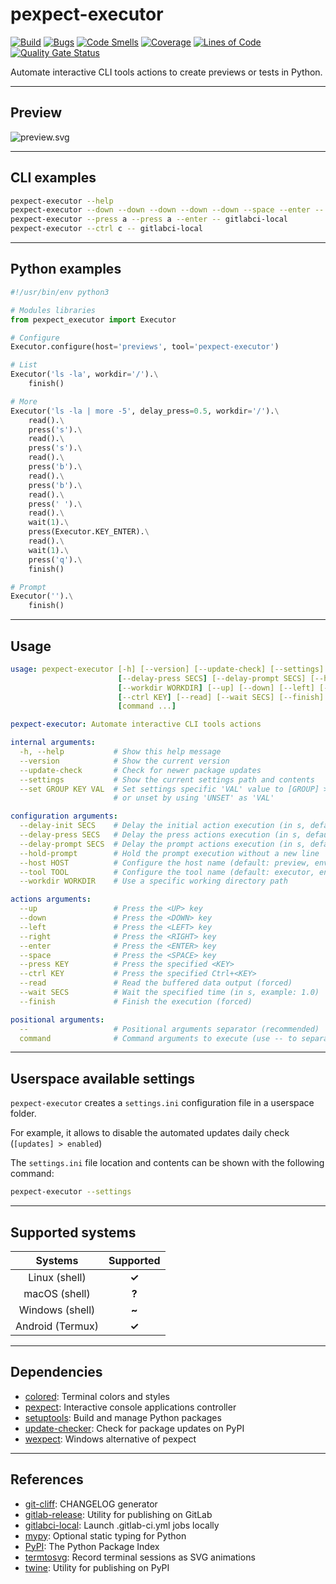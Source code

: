 # pexpect-executor

[![Build](https://gitlab.com/RadianDevCore/tools/pexpect-executor/badges/main/pipeline.svg)](https://gitlab.com/RadianDevCore/tools/pexpect-executor/-/commits/main/)
[![Bugs](https://sonarcloud.io/api/project_badges/measure?project=AdrianDC_pexpect-executor&metric=bugs)](https://sonarcloud.io/dashboard?id=AdrianDC_pexpect-executor)
[![Code Smells](https://sonarcloud.io/api/project_badges/measure?project=AdrianDC_pexpect-executor&metric=code_smells)](https://sonarcloud.io/dashboard?id=AdrianDC_pexpect-executor)
[![Coverage](https://sonarcloud.io/api/project_badges/measure?project=AdrianDC_pexpect-executor&metric=coverage)](https://sonarcloud.io/dashboard?id=AdrianDC_pexpect-executor)
[![Lines of Code](https://sonarcloud.io/api/project_badges/measure?project=AdrianDC_pexpect-executor&metric=ncloc)](https://sonarcloud.io/dashboard?id=AdrianDC_pexpect-executor)
[![Quality Gate Status](https://sonarcloud.io/api/project_badges/measure?project=AdrianDC_pexpect-executor&metric=alert_status)](https://sonarcloud.io/dashboard?id=AdrianDC_pexpect-executor)

Automate interactive CLI tools actions to create previews or tests in Python.

---

## Preview

![preview.svg](https://gitlab.com/RadianDevCore/tools/pexpect-executor/raw/3.0.2/docs/preview.svg)

---

## CLI examples

```bash
pexpect-executor --help
pexpect-executor --down --down --down --down --down --space --enter -- gitlabci-local -H -B
pexpect-executor --press a --press a --enter -- gitlabci-local
pexpect-executor --ctrl c -- gitlabci-local
```

---

## Python examples

```python
#!/usr/bin/env python3

# Modules libraries
from pexpect_executor import Executor

# Configure
Executor.configure(host='previews', tool='pexpect-executor')

# List
Executor('ls -la', workdir='/').\
    finish()

# More
Executor('ls -la | more -5', delay_press=0.5, workdir='/').\
    read().\
    press('s').\
    read().\
    press('s').\
    read().\
    press('b').\
    read().\
    press('b').\
    read().\
    press(' ').\
    read().\
    wait(1).\
    press(Executor.KEY_ENTER).\
    read().\
    wait(1).\
    press('q').\
    finish()

# Prompt
Executor('').\
    finish()
```

---

## Usage

<!-- prettier-ignore-start -->
<!-- readme-help-start -->

```yaml
usage: pexpect-executor [-h] [--version] [--update-check] [--settings] [--set GROUP KEY VAL] [--delay-init SECS]
                        [--delay-press SECS] [--delay-prompt SECS] [--hold-prompt] [--host HOST] [--tool TOOL]
                        [--workdir WORKDIR] [--up] [--down] [--left] [--right] [--enter] [--space] [--press KEY]
                        [--ctrl KEY] [--read] [--wait SECS] [--finish] [--]
                        [command ...]

pexpect-executor: Automate interactive CLI tools actions

internal arguments:
  -h, --help           # Show this help message
  --version            # Show the current version
  --update-check       # Check for newer package updates
  --settings           # Show the current settings path and contents
  --set GROUP KEY VAL  # Set settings specific 'VAL' value to [GROUP] > KEY
                       # or unset by using 'UNSET' as 'VAL'

configuration arguments:
  --delay-init SECS    # Delay the initial action execution (in s, default: 1.0)
  --delay-press SECS   # Delay the press actions execution (in s, default: 0.5)
  --delay-prompt SECS  # Delay the prompt actions execution (in s, default: 1.0)
  --hold-prompt        # Hold the prompt execution without a new line
  --host HOST          # Configure the host name (default: preview, env: EXECUTOR_HOST)
  --tool TOOL          # Configure the tool name (default: executor, env: EXECUTOR_TOOL)
  --workdir WORKDIR    # Use a specific working directory path

actions arguments:
  --up                 # Press the <UP> key
  --down               # Press the <DOWN> key
  --left               # Press the <LEFT> key
  --right              # Press the <RIGHT> key
  --enter              # Press the <ENTER> key
  --space              # Press the <SPACE> key
  --press KEY          # Press the specified <KEY>
  --ctrl KEY           # Press the specified Ctrl+<KEY>
  --read               # Read the buffered data output (forced)
  --wait SECS          # Wait the specified time (in s, example: 1.0)
  --finish             # Finish the execution (forced)

positional arguments:
  --                   # Positional arguments separator (recommended)
  command              # Command arguments to execute (use -- to separate)
```

<!-- readme-help-stop -->
<!-- prettier-ignore-end -->

---

## Userspace available settings

`pexpect-executor` creates a `settings.ini` configuration file in a userspace folder.

For example, it allows to disable the automated updates daily check (`[updates] > enabled`)

The `settings.ini` file location and contents can be shown with the following command:

```bash
pexpect-executor --settings
```

---

## Supported systems

|     Systems      | Supported |
| :--------------: | :-------: |
|  Linux (shell)   |   **✓**   |
|  macOS (shell)   |   **?**   |
| Windows (shell)  |   **~**   |
| Android (Termux) |   **✓**   |

---

## Dependencies

- [colored](https://pypi.org/project/colored/): Terminal colors and styles
- [pexpect](https://pypi.org/project/pexpect/): Interactive console applications controller
- [setuptools](https://pypi.org/project/setuptools/): Build and manage Python packages
- [update-checker](https://pypi.org/project/update-checker/): Check for package updates on PyPI
- [wexpect](https://pypi.org/project/wexpect/): Windows alternative of pexpect

---

## References

- [git-cliff](https://github.com/orhun/git-cliff): CHANGELOG generator
- [gitlab-release](https://pypi.org/project/gitlab-release/): Utility for publishing on GitLab
- [gitlabci-local](https://pypi.org/project/gitlabci-local/): Launch .gitlab-ci.yml jobs locally
- [mypy](https://pypi.org/project/mypy/): Optional static typing for Python
- [PyPI](https://pypi.org/): The Python Package Index
- [termtosvg](https://pypi.org/project/termtosvg/): Record terminal sessions as SVG animations
- [twine](https://pypi.org/project/twine/): Utility for publishing on PyPI

